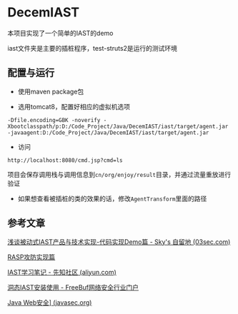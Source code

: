 # DecemIAST

本项目实现了一个简单的IAST的demo



iast文件夹是主要的插桩程序，test-struts2是运行的测试环境

## 配置与运行

- 使用maven package包

- 选用tomcat8，配置好相应的虚拟机选项

```
-Dfile.encoding=GBK -noverify -Xbootclasspath/p:D:/Code_Project/Java/DecemIAST/iast/target/agent.jar -javaagent:D:/Code_Project/Java/DecemIAST/iast/target/agent.jar
```

- 访问

```
http://localhost:8080/cmd.jsp?cmd=ls
```

项目会保存调用栈与调用信息到`cn/org/enjoy/result`目录，并通过流量重放进行验证



- 如果想查看被插桩的类的效果的话，修改`AgentTransform`里面的路径

## 参考文章

[浅谈被动式IAST产品与技术实现-代码实现Demo篇 - Sky's 自留地 (03sec.com)](https://www.03sec.com/Ideas/qian-tan-bei-dong-shiiast-chan-pin-yu-ji-shu-shi-x-1.html#morphing)

[RASP攻防实现篇](https://www.03sec.com/Ideas/qian-tanrasp-ji-shu-gong-fang-zhi-shi-zhan-huan-ji.html)

[IAST学习笔记 - 先知社区 (aliyun.com)](https://xz.aliyun.com/t/11042?time__1311=mqmx0DyDuDBD2Djx4BuQ1YQhDA2QKiYKeD&alichlgref=https%3A%2F%2Fwww.google.com%2F)

[洞态IAST安装使用 - FreeBuf网络安全行业门户](https://m.freebuf.com/articles/web/287339.html)

[Java Web安全\] (javasec.org)](https://javasec.org/java-iast/IAST-Basic.html)